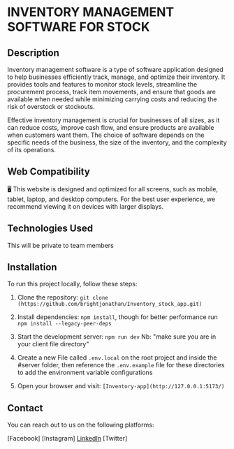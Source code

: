 # INVENTORY MANAGEMENT SOFTWARE FOR STOCK

## Description
Inventory management software is a type of software application designed to help businesses efficiently track, manage, and optimize their inventory. It provides tools and features to monitor stock levels, streamline the procurement process, track item movements, and ensure that goods are available when needed while minimizing carrying costs and reducing the risk of overstock or stockouts.

Effective inventory management is crucial for businesses of all sizes, as it can reduce costs, improve cash flow, and ensure products are available when customers want them. The choice of software depends on the specific needs of the business, the size of the inventory, and the complexity of its operations.


## Web Compatibility
🖥️ This website is designed and optimized for all screens, such as mobile, tablet, laptop, and desktop computers. For the best user experience, we recommend viewing it on devices with larger displays.


## Technologies Used
This will be private to team members


## Installation
To run this project locally, follow these steps:

1. Clone the repository: `git clone (https://github.com/brightjonathan/Inventory_stock_app.git)`
2. Install dependencies: `npm install`, though for better performance run `npm install --legacy-peer-deps`
3. Start the development server: `npm run dev` Nb: "make sure you are in your client file directory"


4. Create a new File called `.env.local` on the root project and inside the #server folder, then reference the `.env.example` file for these directories to add the environment variable configurations
5. Open your browser and visit: `[Inventory-app](http://127.0.0.1:5173/)`

## Contact

You can reach out to us on the following platforms:

[Facebook]
[Instagram]
[LinkedIn](https://www.linkedin.com/in/bright-jonathan-554970212/)
[Twitter]


